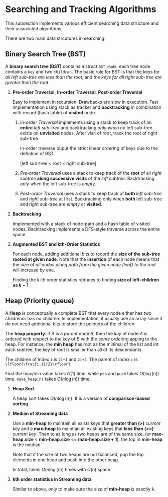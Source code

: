 # Searching and Tracking Algorithms

This subsection implements various efficient searching data structure and their associated algorithms.

There are two main data strcutures in searching: 

## Binary Search Tree (BST)

A __binary search tree (BST)__ contains a struct `BST_Node`, each tree node contains a `key` and two `children`. The basic rule for BST is that the keys for _all left sub-tree are less than the root_, and _the keys for all right sub-tree are greater than the root_. 

1. __Pre-order Traversal__, __In-order Traversal__, __Post-order Traversal__

   Easy to implement in recursion. Drawbacks are slow in execution. Fast implementation using stack as tracker and __backtracking__ in combination with record (hash table) of __visited__ node. 
   
   1. _In-order Traversal_ implements using a stack to keep track of an __entire__ _left sub-tree_ and backtracking _only when_ no left sub-tree exists on __unvisited__ nodes. After visit of root, track the root of right sub-tree. 

       In-order traverse ouput the strict linear ordering of keys due to the defintion of BST.  
 
       [left sub-tree < root < right sub-tree]

   2. _Pre-order Traversal_ uses a stack to keep track of the __root__ of all _right subtree_ __along successive visits__ of the _left subtree_. Backtracking _only when_ the left sub-tree is _empty_.  

   3. _Post-order Traversal_ uses a stack to keep track of __both__ _left sub-tree_ and _right sub-tree_ at first. Backtracking only when __both__ left sub-tree and right sub-tree are _empty_ or __visited__.  


2. __Backtracking__

   Implemented with a stack of node-path and a hash table of visited nodes. Backtracking implements a DFS-style traverse across the entire space. 

3. __Augmented BST and kth-Order Statistics__

   For each node, adding additional bits to record the __size of the sub-tree rooted at given node__. Note that the __insertion__ of each node means that the size of _all nodes along path from the given node (leaf) to the root_ will increase by one. 

   Finding the k-th order statistics reduces to finding __size of left-children as $k-1$__.

## Heap (Priority queue)

A __Heap__ is conceptually a complete BST that every node either has two childrenor has no children. In implementation, it usually use an array since it do not need additional bits to store the pointers of the children  

The __heap property__: if $A$ is a _parent_ node $B$, then the _key_ of node $A$ is ordered with respect to the key of $B$ with the _same_ ordering apping to the heap. For instance, the __min heap__ has root as the minimal of the list and int each subtree, the key of root is smaller than all of its descendants.  

The children of index `i` is `2i+1` and `2i+2`. The parent of index `i` is `
\lfloor{\frac{i-1}{2}\rfloor}`

Find the max/min value takes $O(1)$ time, while `pop` and `push` takes $O(\log(n))$ time. `make_heap(n)` takes $O(n\log(n))$ time. 

1. __Heap Sort__

   A heap sort takes $O(n\log(n))$. It is a version of __comparison-based sorting__. 


2. __Median of Streaming data__

   Use a __min-heap__ to maintain all exists keys that __greater than (>)__ _current_ key and a __max-heap__ to maintian all existing keys that __less than (<=)__ _current key_. Then to as long as two heaps are of the same size, (or __max-heap.size__ < __min-heap.size__ <= __max-heap.size + 1__), the top in __min-heap__ is the median.

   Note that if the size of two heaps are not balanced, pop the top elements in one heap and push into the other heap. 

   In total, takes $O(n\log(n))$ times with $O(n)$ space. 

3. __kth order statistics in Streaming data__

   Similar to above, only to make sure the size of __min-heap__ is exactly $k$.


